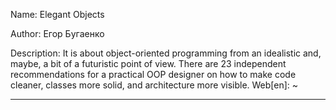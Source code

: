 Name: Elegant Objects

Author: Егор Бугаенко

Description: It is about object-oriented programming from an idealistic and, maybe, a bit of a futuristic point of view. There are 23 independent recommendations for a practical OOP designer on how to make code cleaner, classes more solid, and architecture more visible.
Web[en]: ~

____
